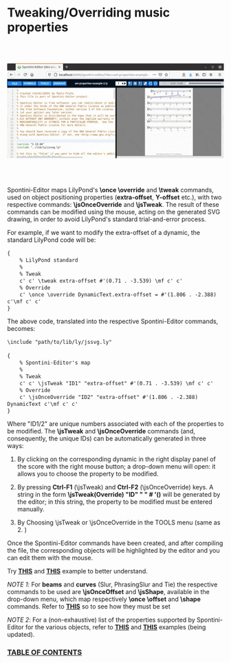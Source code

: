<!--
Created (20/11/2020) by Paolo-Prete.
This file is part of Spontini-Editor project.

Spontini-Editor is free software: you can redistribute it and/or modify
it under the terms of the GNU General Public License as published by
the Free Software Foundation, either version 3 of the License, or
(at your option) any later version.
Spontini-Editor is distributed in the hope that it will be useful,
but WITHOUT ANY WARRANTY; without even the implied warranty of
MERCHANTABILITY or FITNESS FOR A PARTICULAR PURPOSE.  See the
GNU General Public License for more details.

You should have received a copy of the GNU General Public License
along with Spontini-Editor. If not, see <http://www.gnu.org/licenses/>.
-->

# Tweaking/Overriding music properties
<br></br>

![img](images/tweakOverride.gif)

<br></br>

Spontini-Editor maps LilyPond's **\once \override** and **\tweak** commands, used on object positioning properties (**extra-offset**, **Y-offset** etc.), with two respective commands: **\jsOnceOverride** and **\jsTweak**. The result of these commands can be modified using the mouse, acting on the generated SVG drawing, in order to avoid LilyPond's standard trial-and-error process.

For example, if we want to modify the extra-offset of a dynamic, the standard LilyPond code will be:

```
{
    % LilyPond standard
    %
    % Tweak
    c' c' \tweak extra-offset #'(0.71 . -3.539) \mf c' c'
    % Override
    c' \once \override DynamicText.extra-offset = #'(1.806 . -2.388) c'\mf c' c'
}
```
The above code, translated into the respective Spontini-Editor commands, becomes:

```
\include "path/to/lib/ly/jssvg.ly"

{
    % Spontini-Editor's map
    %
    % Tweak
    c' c' \jsTweak "ID1" "extra-offset" #'(0.71 . -3.539) \mf c' c'
    % Override
    c' \jsOnceOverride "ID2" "extra-offset" #'(1.806 . -2.388) DynamicText c'\mf c' c'
}
```

Where "ID1/2" are unique numbers associated with each of the properties to be modified. The **\jsTweak** and **\jsOnceOverride** commands (and, consequently, the unique IDs) can be automatically generated in three ways:

 1. By clicking on the corresponding dynamic in the right display panel of the score with the right mouse button; a drop-down menu will open: it allows you to choose the property to be modified.

 2. By pressing **Ctrl-F1** (\jsTweak) and **Ctrl-F2** (\jsOnceOverride) keys. A string in the form **\jsTweak(Override) "ID" " " # '()** will be generated by the editor; in this string, the property to be modified must be entered manually.
 
 3. By Choosing \jsTweak or \jsOnceOverride in the TOOLS menu (same as 2. )

Once the Spontini-Editor commands have been created, and after compiling the file, the corresponding objects will be highlighted by the editor and you can edit them with the mouse.

Try **[THIS](../examples/set-properties-example-1.ly)** and **[THIS](../examples/set-properties-example-2.ly)** example to better understand.

*NOTE 1*: For **beams** and **curves** (Slur, PhrasingSlur and Tie) the respective commands to be used are **\jsOnceOffset** and **\jsShape**, available in the drop-down menu, which map respectively **\once \offset** and **\shape** commands. Refer to **[THIS](../examples/set-properties-example-2.ly)** so to see how they must be set

*NOTE 2*: For a (non-exhaustive) list of the properties supported by Spontini-Editor for the various objects, refer to **[THIS](../examples/set-properties-example-2.ly)** and **[THIS](../examples/padding-on-brackets-example.ly)** examples (being updated).

### [TABLE OF CONTENTS](toc.md)
